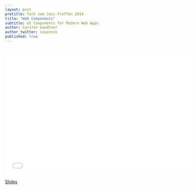 ```yaml
---
layout: post
pretitle: Talk vom Juni-Treffen 2014
title: "Web Components"
subtitle: UI Components for Modern Web Apps
author: Carsten Sandtner
author_twitter: casarock
published: true
---
```


<iframe src="//casarock.github.io/brick_ferm_06-2014/" width="612" height="420" scrolling="no" frameborder="0" webkitallowfullscreen mozallowfullscreen allowfullscreen></iframe>

[Slides](http://casarock.github.io/brick_ferm_06-2014/)